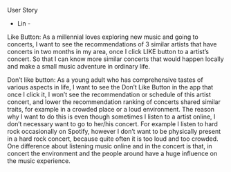 User Story

- Lin - 

Like Button: 
  As a millennial loves exploring new music and going to concerts, I want to see the recommendations of 3 similar artists that have concerts in two months in my area, once I click LIKE button to a artist’s concert. So that I can know more similar concerts that would happen locally and make a small music adventure in ordinary life. 

Don’t like button: 
  As a young adult who has comprehensive tastes of various aspects in life, I want to see the Don’t Like Button in the app that once I click it, I won’t see the recommendation or schedule of this artist concert, and lower the recommendation ranking of concerts shared similar traits, for example in a crowded place or a loud environment. The reason why I want to do this is even though sometimes I listen to a artist online, I don’t necessary want to go to her/his concert. For example I listen to hard rock occasionally on Spotify, however I don’t want to be physically present in a hard rock concert, because quite often it is too loud and too crowded. One difference about listening music online and in the concert is that, in concert the environment and the people around have a huge influence on the music experience. 

